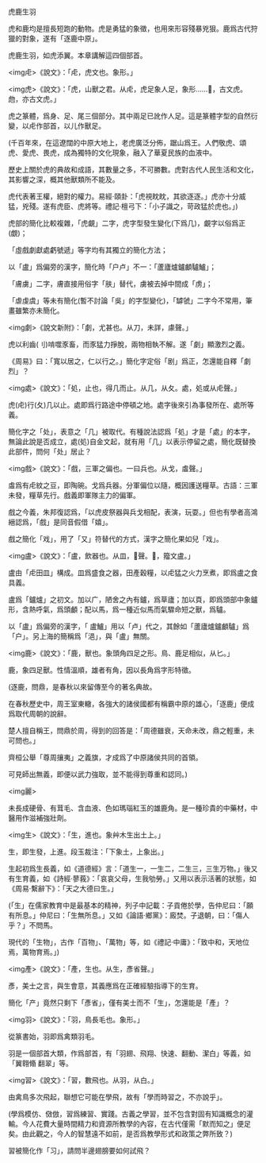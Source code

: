 虎鹿生羽

虎和鹿均是擅長短跑的動物。虎是勇猛的象徵，也用來形容殘暴兇狠。鹿爲古代狩獵的對象，遂有「逐鹿中原」。

虎鹿生羽，如虎添翼。本章講解這四個部首。


<img虍>《說文》：「虍，虎文也。象形。」

<img虎>《說文》：「虎，山獸之君。从虍，虎足象人足，象形……𢋪，古文虎。虝，亦古文虎。」

虎之篆體，爲身、足、尾三個部分。其中兩足已訛作人足。這是篆體字型的自然衍變，以虍作部首，以儿作獸足。

(千百年來，在這遼闊的中原大地上，老虎廣泛分佈，踞山爲王。人們敬虎、頌虎、愛虎、畏虎，成為獨特的文化現象，融入了華夏民族的血液中。

歷史上關於虎的典故和成語，其數量之多，不可勝數。虎對古代人民生活和文化，其影響之深，概其他獸類所不能及。

虎代表著王權，絕對的權力。易經‧頤卦：「虎視眈眈，其欲逐逐。」虎亦十分威猛，兇殘。遂有虎臣、虎將等。禮記‧檀弓下：「小子識之，苛政猛於虎也。」)

虎部的簡化比較複雜，「虎覰」二字，虎字型發生變化(下爲几)，覰字以俗爲正(覷)；

「虛戲劇獻處虧號遞」等字均有其獨立的簡化方法；

以「盧」爲偏旁的漢字，簡化時「户卢」不一：「蘆廬爐鑪顱驢鱸」；

「膚虜」二字，膚直接用俗字「肤」替代，虜被去掉中間成「虏」；

「虐虔虞」等未有簡化(暫不討論「吳」的字型變化)，「罅虢」二字今不常用，筆畫雖繁亦未簡化。


<img劇>《說文新附》：「劇，尤甚也。从刀，未詳，豦聲。」

虎以利齒(刂)啃噬豕畜，而豕猛力掙脫，兩物相執不解。遂「劇」顯激烈之義。

《周易》曰：「寬以居之，仁以行之。」簡化字定俗「剧」爲正，怎還能自釋「劇烈」？

<img處>《說文》：「処，止也，得几而止。从几，从夂。處，処或从虍聲。」

虎(虍)行(夂)几以止。處即爲行路途中停頓之地。處字後來引為事發所在、處所等義。

簡化字之「处」，表意之「几」被取代。有種說法認爲「処」才是「處」的本字，無論此說是否成立，處(処)自金文起，就有用「几」以表示停留之處，簡化既替換此部件，問何「处」居止？

<img戲>《說文》：「戲，三軍之偏也。一曰兵也。从戈，䖒聲。」

䖒爲有虍紋之豆，即陶碗。戈爲兵器。分軍偏位以隨，概因護送糧草。古語：三軍未發，糧草先行。戲義即軍隊主力的偏軍。

戲之今義，朱邦復認爲，「以虎皮祭器與兵戈相配，表演，玩耍。」但也有學者高鴻縉認爲，「戲」是同音假借「嬉」。

戲之簡化「戏」，用了「又」符替代的方式，漢字之簡化果如兒「戏」。

<img盧>《說文》：「盧，飲器也。从皿，𧇄聲。𥃈，籀文盧。」

盧由「虍田皿」構成。皿爲盛食之器，田產穀糧，以虍猛之火力烹煮，即爲盧之食具義。

盧爲「鑪爐」之初文。加以广，陋舍之內有鑪，爲草廬；加以頁，即爲頭部中象鑪形，含熱呼氣，爲頭顱；配以馬，爲一種近似馬而氣驟命短之獸，爲驢。

以「盧」爲偏旁的漢字，「 盧鱸」用以「卢」代之，其餘如「蘆廬爐鑪顱驢」爲「户」。另上海的簡稱爲「浥」，與「盧」無關。


<img鹿>《說文》：「鹿，獸也。象頭角四足之形。鳥、鹿足相似，从匕。」

鹿，象四足獸。性情溫順，雄者有角，因以長角爲字形特徵。

(逐鹿，問鼎，是春秋以來留傳至今的著名典故。

在春秋歷史中，周王室東轍，各強大的諸侯國都有稱霸中原的雄心，「逐鹿」便成爲取代周朝的說辭。

楚人擅自稱王，問鼎於周，得到的回答是：「周德雖衰，天命未改，鼎之輕重，未可問也。」

齊桓公舉「尊周攘夷」之義旗，才成爲了中原諸侯共同的首領。

可見師出無義，即便以武力強取，並不能得到尊重和認同。)

<img麗>

未長成硬骨、有茸毛、含血液、色如瑪瑙紅玉的雄鹿角。是一種珍貴的中藥材，中醫用作滋補強壯劑。

<img生>《說文》：「生，進也。象艸木生出土上。」

生，即生發，上進。段玉裁注：「下象土，上象出。」

生起初爲生長義，如《道德經》言：「道生一，一生二，二生三，三生万物。」後又有生育義，如《詩經‧蓼莪》：「哀哀父母，生我劬勞。」又用以表示活著的狀態，如《周易‧繫辭下》：「天之大德曰生。」

(「生」在儒家教育中是最基本的精神，列子中記載：子貢倦於學，告仲尼曰：「願有所息。」仲尼曰：「生無所息。」又如《論語‧鄉黨》：廄焚。子退朝，曰：「傷人乎？」不問馬。

現代的「生物」，古作「百物」、「萬物」等，如《禮記‧中庸》：「致中和，天地位焉，萬物育焉。」)

<img產>《說文》：「產，生也。从生，彥省聲。」

彥，美士之言，與生會意，其義應爲在正確經驗指導下的生育。

簡化「产」竟然只剩下「彥省」，僅有美士而不「生」，怎還能是「產」？


<img羽>《說文》：「羽，鳥長毛也。象形。」

從篆書始，羽即爲禽類羽毛。

羽是一個部首大類，作爲部首，有「羽翅、飛翔、快速、翻動、潔白」等義，如「翼翱翛
翻翠」等。


<img習>《說文》：「習，數飛也。从羽，从白。」

由禽鳥多次飛起，聯想它可能在學飛，故有「學而時習之，不亦說乎」。

(學爲模仿、傚倣，習爲練習、實踐。古義之學習，並不包含對固有知識概念的灌輸。今人花費大量時間精力和資源所教學的內容，在古代僅需「默而知之」便足矣。由此觀之，今人的智慧遠不如前，是否爲教學形式和政策之弊所致？)

習被簡化作「习」，請問半邊翅膀要如何試飛？

